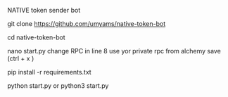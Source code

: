 NATIVE token sender bot


git clone https://github.com/umyams/native-token-bot

cd native-token-bot

nano start.py
change RPC in line 8
use yor private rpc from alchemy
save (ctrl + x )

pip install -r requirements.txt


python start.py or python3 start.py

